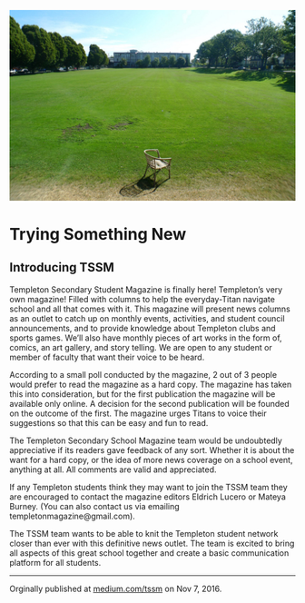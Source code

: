 
![](assets/templeton-from-backfield.jpg)

# Trying Something New
## Introducing TSSM
<div class="col2">

<p class="firstBold"><span id="firstBold">Templeton Secondary Student Magazine</span> is finally here! Templeton’s very own magazine! Filled with columns to help the everyday-Titan navigate school and all that comes with it. This magazine will present news columns as an outlet to catch up on monthly events, activities, and student council announcements, and to provide knowledge about Templeton clubs and sports games. We’ll also have monthly pieces of art works in the form of, comics, an art gallery, and story telling. We are open to any student or member of faculty that want their voice to be heard.
</p>
<p>
According to a small poll conducted by the magazine, 2 out of 3 people would prefer to read the magazine as a hard copy. The magazine has taken this into consideration, but for the first publication the magazine will be available only online. A decision for the second publication will be founded on the outcome of the first. The magazine urges Titans to voice their suggestions so that this can be easy and fun to read. 
</p>
<p>
The Templeton Secondary School Magazine team would be undoubtedly appreciative if its readers gave feedback of any sort. Whether it is about the want for a hard copy, or the idea of more news coverage on a school event, anything at all. All comments are valid and appreciated. 
</p>
<p>
If any Templeton students think they may want to join the TSSM team they are encouraged to contact the magazine editors Eldrich Lucero or Mateya Burney. (You can also contact us via emailing templetonmagazine@gmail.com).  
</p>
<p>
The TSSM team wants to be able to knit the Templeton student network closer than ever with this definitive news outlet. The team is excited to bring all aspects of this great school together and create a basic communication platform for all students.
</p>
</div>

___

Orginally published at [medium.com/tssm](https://medium.com/tssm/trying-something-new-bcaa02437dfc#.wj2wxjqqg) on Nov 7, 2016.
